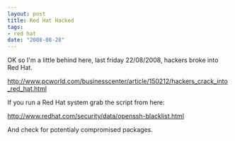 ```yaml
--- 
layout: post
title: Red Hat Hacked
tags: 
- red hat
date: "2008-08-28"
---
```

OK so I'm a little behind here, last friday 22/08/2008, hackers broke into Red Hat.

<a href="http://www.pcworld.com/businesscenter/article/150212/hackers_crack_into_red_hat.html">http://www.pcworld.com/businesscenter/article/150212/hackers_crack_into_red_hat.html</a>

If you run a Red Hat system grab the script from here:

<a href="http://www.redhat.com/security/data/openssh-blacklist.html">http://www.redhat.com/security/data/openssh-blacklist.html</a>

And check for potentialy compromised packages.
